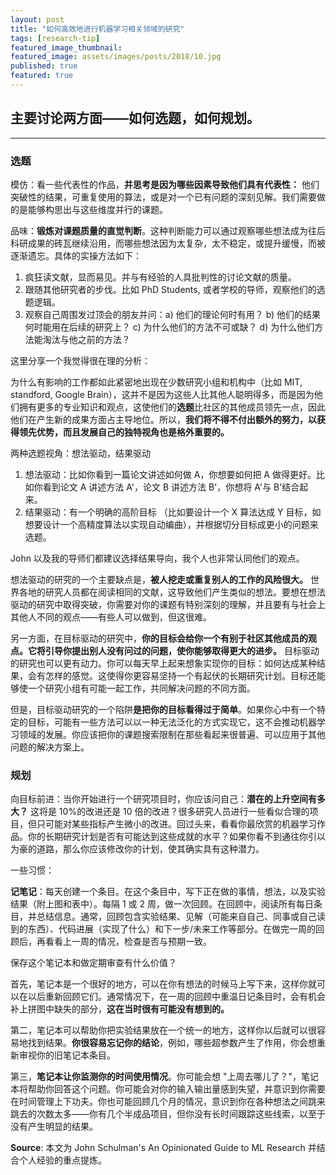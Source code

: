 ```yaml
---
layout: post
title: "如何高效地进行机器学习相关领域的研究"
tags: [research-tip]
featured_image_thumbnail:
featured_image: assets/images/posts/2018/10.jpg
published: true
featured: true
---
```


## 主要讨论两方面——如何选题，如何规划。

---

### 选题

模仿：看一些代表性的作品，**并思考是因为哪些因素导致他们具有代表性：** 他们突破性的结果，可重复使用的算法，或是对一个已有问题的深刻见解。我们需要做的是能够构思出与这些维度并行的课题。

品味：**锻炼对课题质量的直觉判断**。这种判断能力可以通过观察哪些想法成为往后科研成果的砖瓦继续沿用，而哪些想法因为太复杂，太不稳定，或提升缓慢，而被逐渐遗忘。具体的实操方法如下：

1. 疯狂读文献，显而易见。并与有经验的人具批判性的讨论文献的质量。
2. 跟随其他研究者的步伐。比如 PhD Students, 或者学校的导师，观察他们的选题逻辑。
3. 观察自己周围发过顶会的朋友并问：a) 他们的理论何时有用？ b) 他们的结果何时能用在后续的研究上？ c) 为什么他们的方法不可或缺？ d) 为什么他们方法能淘汰与他之前的方法？

这里分享一个我觉得很在理的分析：

为什么有影响的工作都如此紧密地出现在少数研究小组和机构中（比如 MIT, standford, Google Brain），这并不是因为这些人比其他人聪明得多，而是因为他们拥有更多的专业知识和观点，这使他们的**选题**比社区的其他成员领先一点，因此他们在产生新的成果方面占主导地位。所以，**我们将不得不付出额外的努力，以获得领先优势，而且发展自己的独特视角也是格外重要的。**

两种选题视角：想法驱动，结果驱动

1. 想法驱动：比如你看到一篇论文讲述如何做 A，你想要如何把 A 做得更好。比如你看到论文 A 讲述方法 A'，论文 B 讲述方法 B'，你想将 A'与 B'结合起来。
2. 结果驱动：有一个明确的高阶目标 （比如要设计一个 X 算法达成 Y 目标，如想要设计一个高精度算法以实现自动编曲），并根据切分目标成更小的问题来选题。

John 以及我的导师们都建议选择结果导向，我个人也非常认同他们的观点。

想法驱动的研究的一个主要缺点是，**被人挖走或重复别人的工作的风险很大。** 世界各地的研究人员都在阅读相同的文献，这导致他们产生类似的想法。要想在想法驱动的研究中取得突破，你需要对你的课题有特别深刻的理解，并且要有与社会上其他人不同的观点——有些人可以做到，但这很难。

另一方面，在目标驱动的研究中，**你的目标会给你一个有别于社区其他成员的观点。它将引导你提出别人没有问过的问题，使你能够取得更大的进步。** 目标驱动的研究也可以更有动力。你可以每天早上起来想象实现你的目标：如何达成某种结果，会有怎样的感觉。这使得你更容易坚持一个有起伏的长期研究计划。目标还能够使一个研究小组有可能一起工作，共同解决问题的不同方面。

但是，目标驱动研究的一个陷阱**是把你的目标看得过于简单**。如果你心中有一个特定的目标，可能有一些方法可以以一种无法泛化的方式实现它，这不会推动机器学习领域的发展。你应该把你的课题搜索限制在那些看起来很普遍、可以应用于其他问题的解决方案上。

### 规划

向目标前进：当你开始进行一个研究项目时，你应该问自己：**潜在的上升空间有多大？** 这将是 10%的改进还是 10 倍的改进？很多研究人员进行一些看似合理的项目，但只可能对某些指标产生微小的改进。回过头来，看看你最欣赏的机器学习作品。你的长期研究计划是否有可能达到这些成就的水平？如果你看不到通往你引以为豪的道路，那么你应该修改你的计划，使其确实具有这种潜力。

一些习惯：

**记笔记**：每天创建一个条目。在这个条目中，写下正在做的事情，想法，以及实验结果（附上图和表中）。每隔 1 或 2 周，做一次回顾。在回顾中，阅读所有每日条目，并总结信息。通常，回顾包含实验结果、见解（可能来自自己、同事或自己读到的东西）、代码进展（实现了什么）和下一步/未来工作等部分。在做完一周的回顾后，再看看上一周的情况，检查是否与预期一致。

保存这个笔记本和做定期审查有什么价值？

首先，笔记本是一个很好的地方，可以在你有想法的时候马上写下来，这样你就可以在以后重新回顾它们。通常情况下，在一周的回顾中重温日记条目时，会有机会补上拼图中缺失的部分，**这在当时很有可能没有想到的。**

第二，笔记本可以帮助你把实验结果放在一个统一的地方，这样你以后就可以很容易地找到结果。**你很容易忘记你的结论**，例如，哪些超参数产生了作用，你会想重新审视你的旧笔记本条目。

第三，**笔记本让你监测你的时间使用情况**。你可能会想 "上周去哪儿了？"，笔记本将帮助你回答这个问题。你可能会对你的输入输出量感到失望，并意识到你需要在时间管理上下功夫。你也可能回顾几个月的情况，意识到你在各种想法之间跳来跳去的次数太多——你有几个半成品项目，但你没有长时间跟踪这些线索，以至于没有产生明显的结果。

**Source**: 本文为 John Schulman's An Opinionated Guide to ML Research 并结合个人经验的重点提炼。
